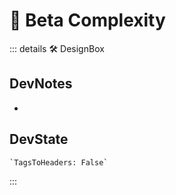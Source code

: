 
# 🔷 <beta>Beta Complexity</beta>

::: details 🛠 <dev>DesignBox</dev>

## DevNotes

-

## DevState

```py
`TagsToHeaders: False`
```

:::
